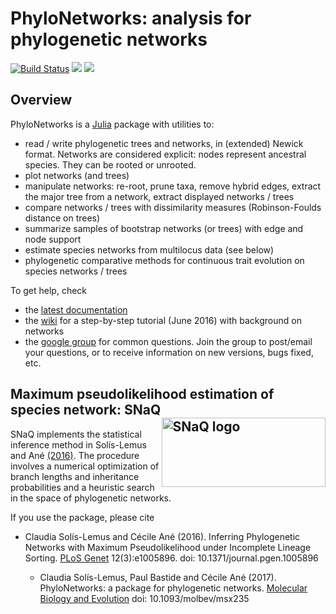 # PhyloNetworks: analysis for phylogenetic networks

[![Build Status](https://travis-ci.org/crsl4/PhyloNetworks.jl.svg)](https://travis-ci.org/crsl4/PhyloNetworks.jl)
[![](https://img.shields.io/badge/docs-stable-blue.svg)](https://crsl4.github.io/PhyloNetworks.jl/stable)
[![](https://img.shields.io/badge/docs-latest-blue.svg)](https://crsl4.github.io/PhyloNetworks.jl/latest)
<!--
[![Coverage Status](https://coveralls.io/repos/crsl4/PhyloNetworks/badge.svg?branch=master&service=github)](https://coveralls.io/github/crsl4/PhyloNetworks?branch=master)
-->

## Overview

PhyloNetworks is a [Julia](http://julialang.org) package with utilities to:
- read / write phylogenetic trees and networks,
  in (extended) Newick format.
  Networks are considered explicit: nodes represent ancestral species.
  They can be rooted or unrooted.
- plot networks (and trees)
- manipulate networks: re-root, prune taxa, remove hybrid edges,
  extract the major tree from a network, extract displayed networks / trees
- compare networks / trees with dissimilarity measures
  (Robinson-Foulds distance on trees)
- summarize samples of bootstrap networks (or trees)
  with edge and node support
- estimate species networks from multilocus data (see below)
- phylogenetic comparative methods for continuous trait evolution
  on species networks / trees

To get help, check

- the [latest documentation](https://crsl4.github.io/PhyloNetworks.jl/latest)
- the [wiki](https://github.com/crsl4/PhyloNetworks.jl/wiki) for a step-by-step tutorial
  (June 2016) with background on networks
- the [google group](https://groups.google.com/forum/#!forum/phylonetworks-users)
  for common questions. Join the group to post/email your questions,
  or to receive information on new versions, bugs fixed, etc.

## Maximum pseudolikelihood estimation of species network: SNaQ <img src="http://pages.stat.wisc.edu/~claudia/Images/snaq.png" align=right title="SNaQ logo" width=262.5 height=111>
<!-- ![SNaQ logo](http://pages.stat.wisc.edu/~claudia/Images/snaq.png)
original size: 525px × 222px-->

SNaQ implements the statistical inference method in Sol&iacute;s-Lemus and An&eacute;
[(2016)](http://journals.plos.org/plosgenetics/article?id=10.1371/journal.pgen.1005896).
The procedure involves a
numerical optimization of branch lengths and inheritance probabilities
and a heuristic search in the space of phylogenetic
networks.

If you use the package, please cite

- Claudia Sol&iacute;s-Lemus and C&eacute;cile An&eacute; (2016).
  Inferring Phylogenetic Networks with Maximum Pseudolikelihood under Incomplete Lineage Sorting.
  [PLoS Genet](http://journals.plos.org/plosgenetics/article?id=10.1371/journal.pgen.1005896)
  12(3):e1005896. doi: 10.1371/journal.pgen.1005896

  - Claudia Sol&iacute;s-Lemus, Paul Bastide and C&eacute;cile An&eacute; (2017).
    PhyloNetworks: a package for phylogenetic networks.
    [Molecular Biology and Evolution](https://academic.oup.com/mbe/article/doi/10.1093/molbev/msx235/4103410/PhyloNetworks-a-package-for-phylogenetic-networks?guestAccessKey=230afceb-df28-4160-832d-aa7c73f86369)
    doi: 10.1093/molbev/msx235